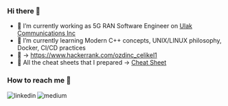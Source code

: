 ### Hi there 👋

- 🔭 I’m currently working as 5G RAN Software Engineer on [Ulak Communications Inc](https://www.ulakhaberlesme.com.tr/index.php/en/)
- 🌱 I’m currently learning Modern C++ concepts, UNIX/LINUX philosophy, Docker, CI/CD practices
- :abacus: &rarr; https://www.hackerrank.com/ozdinc_celikel1
- 💬 All the cheat sheets that I prepared -> [Cheat Sheet](https://readthedocsknowledgebase.readthedocs.io/en/latest/index.html)

### How to reach me 💬
[<img align="left" alt="linkedin" src="https://img.shields.io/badge/linkedin-%230077B5.svg?&style=for-the-badge&logo=linkedin&logoColor=white" />](https://www.linkedin.com/in/ozdinccelikel)

[<img align="left" alt="medium" src="https://img.shields.io/badge/medium-%2312100E.svg?&style=for-the-badge&logo=medium&logoColor=white" />](https://medium.com/@ozdinc-celikel)


<!--
Please have a look at:
https://javascript.plainenglish.io/how-to-create-a-kick-ass-github-profile-in-5-minutes-19a8e8d0693b
-->

<!--
**celikelozdinc/celikelozdinc** is a ✨ _special_ ✨ repository because its `README.md` (this file) appears on your GitHub profile.

Here are some ideas to get you started:

- 🔭 I’m currently working on [Ulak Communications](https://www.ulakhaberlesme.com.tr/index.php/en/)
- 🌱 I’m currently learning Modern C++ concepts, UNIX/LINUX environment, Docker, CI/CD Tools
- 👯 I’m looking to collaborate on ...
- 🤔 I’m looking for help with ...
- 💬 Ask me about ...
- 📫 How to reach me: https://medium.com/@ozdinc-celikel
- 😄 Pronouns: ...
- ⚡ Fun fact: ...
-->
